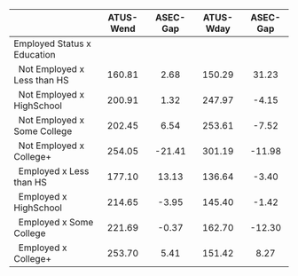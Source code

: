 
|                      |    ATUS-Wend |     ASEC-Gap |    ATUS-Wday |     ASEC-Gap |
| -------------------- | :----------: | :----------: | :----------: | :----------: |
| Employed Status x Education |              |              |              |              |
| &nbsp;&nbsp;Not Employed x Less than HS |       160.81 |         2.68 |       150.29 |        31.23 |
| &nbsp;&nbsp;Not Employed x HighSchool |       200.91 |         1.32 |       247.97 |        -4.15 |
| &nbsp;&nbsp;Not Employed x Some College |       202.45 |         6.54 |       253.61 |        -7.52 |
| &nbsp;&nbsp;Not Employed x College+ |       254.05 |       -21.41 |       301.19 |       -11.98 |
| &nbsp;&nbsp;Employed x Less than HS |       177.10 |        13.13 |       136.64 |        -3.40 |
| &nbsp;&nbsp;Employed x HighSchool |       214.65 |        -3.95 |       145.40 |        -1.42 |
| &nbsp;&nbsp;Employed x Some College |       221.69 |        -0.37 |       162.70 |       -12.30 |
| &nbsp;&nbsp;Employed x College+ |       253.70 |         5.41 |       151.42 |         8.27 |

